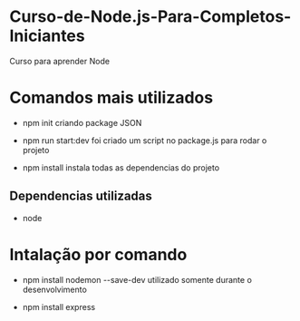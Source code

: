 # Curso-de-Node.js-Para-Completos-Iniciantes

Curso para aprender Node

# Comandos mais utilizados

- npm init
  criando package JSON

- npm run start:dev
  foi criado um script no package.js para rodar o projeto

- npm install
  instala todas as dependencias do projeto

## Dependencias utilizadas

- node

# Intalação por comando

- npm install nodemon --save-dev
  utilizado somente durante o desenvolvimento

- npm install express

